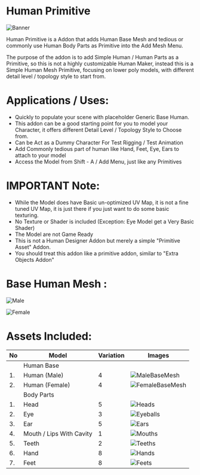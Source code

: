 # Human Primitive

![Banner](https://user-images.githubusercontent.com/79613445/210203955-04b65fa0-ab99-47f3-a459-de80b6cf0a1a.png)

Human Primitive is a Addon that adds Human Base Mesh and tedious or commonly use Human Body Parts as Primitive into the Add Mesh Menu. 



The purpose of the addon is to add Simple Human / Human Parts as a Primitive, so this is not a highly customizable Human Maker, instead this is a Simple Human Mesh Primitive, focusing on lower poly models, with different detail level / topology style to start from. 


# Applications / Uses:

- Quickly to populate your scene with placeholder Generic Base Human.
- This addon can be a good starting point for you to model your Character, it offers different Detail Level / Topology Style to Choose from.
- Can be Act as a Dummy Character For Test Rigging / Test Animation
- Add Commonly tedious part of human like Hand, Feet, Eye, Ears to attach to your model
- Access the Model from Shift - A / Add Menu, just like any Primitives

# IMPORTANT Note:

- While the Model does have Basic un-optimized UV Map, it is not a fine tuned UV Map, it is just there if you just want to do some basic texturing. 
- No Texture or Shader is included (Exception: Eye Model get a Very Basic Shader)
- The Model are not Game Ready
- This is not a Human Designer Addon but merely a simple "Primitive Asset" Addon. 
- You should treat this addon like a primitive addon, similar to "Extra Objects Addon"

# Base Human Mesh :

![Male](https://user-images.githubusercontent.com/79613445/210204698-2f655273-f768-4475-95c4-837cc79bcc90.png)

![Female](https://user-images.githubusercontent.com/79613445/210204704-551b0d8b-7b77-4ef9-ae2a-26e757267a96.png)


# Assets Included: 

| No | Model | Variation | Images |
| --- | --- | --- | --- |
|  | Human Base |  |  |
| 1. | Human (Male) | 4 | ![MaleBaseMesh](https://user-images.githubusercontent.com/79613445/210204491-89fbace0-aa36-4cc1-b59b-3f06b91673c3.png)|
| 2. | Human (Female) | 4 | ![FemaleBaseMesh](https://user-images.githubusercontent.com/79613445/210204510-b6aa1664-9271-4ead-b279-e3c505be097b.png)|
|  | Body Parts |  |  |
| 1. | Head | 5 | ![Heads](https://user-images.githubusercontent.com/79613445/210204545-659fe85f-ec48-49f5-bd41-3042df274abf.png)|
| 2. | Eye | 3 | ![Eyeballs](https://user-images.githubusercontent.com/79613445/210204562-659a7d96-e9f5-46eb-8f68-182d0439da0a.png)|
| 3. | Ear | 5 | ![Ears](https://user-images.githubusercontent.com/79613445/210204576-bcc4118a-bd0c-4493-8bcf-4b082fb74aa3.png)|
| 4. | Mouth / Lips With Cavity | 1 | ![Mouths](https://user-images.githubusercontent.com/79613445/210204863-85f5165c-10d6-4bb0-9b39-4417217fcbc5.png)|
| 5. | Teeth | 2 | ![Teeths](https://user-images.githubusercontent.com/79613445/210204614-c9b8f31e-bbcb-48c8-a48a-fef77c964e42.png)|
| 6. | Hand | 8 | ![Hands](https://user-images.githubusercontent.com/79613445/210204624-6d9c905d-2f9b-41c2-b472-80b52c2084e6.png)|
| 7. | Feet | 8 | ![Feets](https://user-images.githubusercontent.com/79613445/210204640-13ee70f9-93ab-4ead-aae0-ba656ac6e118.png)|
